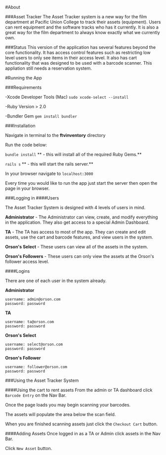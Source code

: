 #About

###Asset Tracker
The Asset Tracker system is a new way for the film department at Pacific Union College to track their assets (equipment). Users can rent equipment and the software tracks who has it currently. It is also a great way for the film department to always know exactly what we currently own.

###Status
This version of the application has several features beyond the core functionality. It has access control features such as restricting low level users to only see items in their access level. It also has cart functionality that was designed to be used with a barcode scanner. This appliation still needs a reservation system.

#Running the App

###Requirements

-Xcode Developer Tools (Mac) `sudo xcode-select --install`

-Ruby Version > 2.0

-Bundler Gem `gem install bundler`                        


###Installation

Navigate in terminal to the **ftvinventory** directory

Run the code below:

`bundle install` ** - this will install all of the required Ruby Gems.**

`rails s` ** - this will start the rails server.**

In your browser navigate to `localhost:3000`

Every time you would like to run the app just start the server then open the page in your browser.

###Logging in
####Users

The Asset Tracker System is designed with 4 levels of users in mind.

**Administrator** - The Administrator can view, create, and modify everything in the application. They also get access to a special Admin Dashboard.

**TA** - The TA has access to most of the app. They can create and edit assets, use the cart and barcode features, and view users in the system. 

**Orson's Select** - These users can view all of the assets in the system.

**Orson's Followers** - These users can only view the assets at the Orson's follower access level.


####Logins

There are one of each user in the system already.

**Administrator**


```
username: admin@orson.com
password: password
```

**TA**

```
username: ta@orson.com
password: password
```

**Orson's Select**

```
username: select@orson.com
password: password
```


**Orson's Follower**

```
username: follower@orson.com
password: password
```

###Using the Asset Tracker System


####Using the cart to rent assets
From the admin or TA dashboard click `Barcode Entry` on the Nav Bar.

Once the page loads you may begin scanning your barcodes.

The assets will populate the area below the scan field.

When you are finished scanning assets just click the `Checkout Cart` button.

####Adding Assets
Once logged in as a TA or Admin click assets in the Nav Bar.

Click `New Asset` button.

